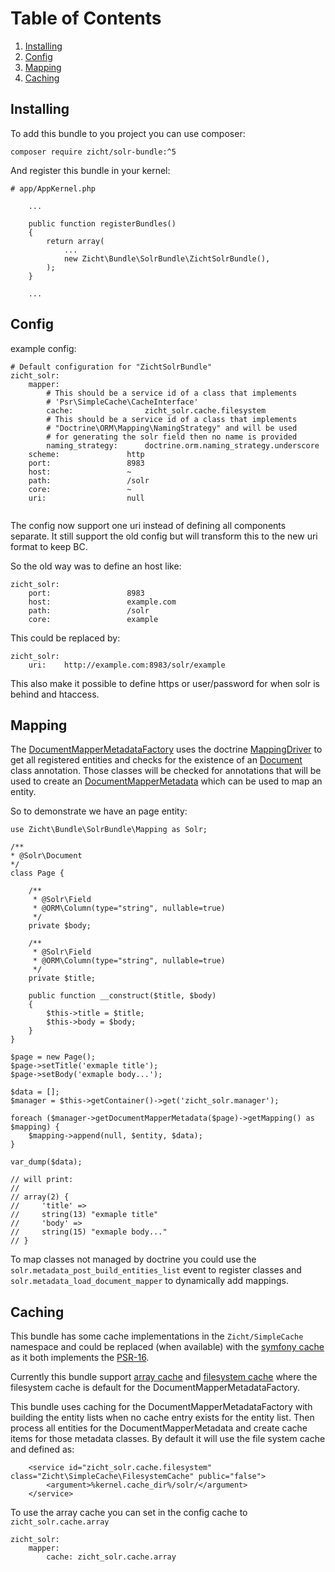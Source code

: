 # Table of Contents

1. [Installing](#installing)
2. [Config](#config)
3. [Mapping](#mapping)
4. [Caching](#caching)

## Installing

To add this bundle to you project you can use composer: 

```
composer require zicht/solr-bundle:^5
```

And register this bundle in your kernel:

```
# app/AppKernel.php

    ...
    
    public function registerBundles()
    {
        return array(
            ...            
            new Zicht\Bundle\SolrBundle\ZichtSolrBundle(),
        );
    }
    
    ...
```

## Config

example config:

```
# Default configuration for "ZichtSolrBundle"
zicht_solr:
    mapper:
        # This should be a service id of a class that implements 
        # 'Psr\SimpleCache\CacheInterface'
        cache:                zicht_solr.cache.filesystem
        # This should be a service id of a class that implements 
        # "Doctrine\ORM\Mapping\NamingStrategy" and will be used 
        # for generating the solr field then no name is provided
        naming_strategy:      doctrine.orm.naming_strategy.underscore
    scheme:               http
    port:                 8983
    host:                 ~
    path:                 /solr
    core:                 ~
    uri:                  null


```  

The config now support one uri instead of defining all components separate. It still support the old config but will transform this to the new uri format to keep BC.

So the old way was to define an host like:

```
zicht_solr:
    port:                 8983
    host:                 example.com
    path:                 /solr
    core:                 example
``` 

This could be replaced by:

```
zicht_solr:
    uri:    http://example.com:8983/solr/example
```

This also make it possible to define https or user/password for when solr is behind and htaccess.


## Mapping

The [DocumentMapperMetadataFactory](../src/Zicht/Bundle/SolrBundle/Mapping/DocumentMapperMetadataFactory.php) uses the doctrine [MappingDriver](https://www.doctrine-project.org/api/orm/latest/Doctrine/ORM/Mapping/Driver/MappingDriver.html) to get all registered entities and checks for the existence of an [Document](../src/Zicht/Bundle/SolrBundle/Mapping/DocumentMapperMetadataFactory.php) class annotation. Those classes will be checked for annotations that will be used to create an [DocumentMapperMetadata](../src/Zicht/Bundle/SolrBundle/Mapping/DocumentMapperMetadata.php) which can be used to map an entity.

So to demonstrate we have an page entity:

```
use Zicht\Bundle\SolrBundle\Mapping as Solr;

/**
* @Solr\Document
*/
class Page {

    /**
     * @Solr\Field
     * @ORM\Column(type="string", nullable=true)
     */         
    private $body;
    
    /**
     * @Solr\Field
     * @ORM\Column(type="string", nullable=true)
     */
    private $title;
    
    public function __construct($title, $body)
    {
        $this->title = $title;
        $this->body = $body;
    }
}

```


```
$page = new Page();
$page->setTitle('exmaple title');
$page->setBody('exmaple body...');

$data = []; 
$manager = $this->getContainer()->get('zicht_solr.manager');

foreach ($manager->getDocumentMapperMetadata($page)->getMapping() as $mapping) {
    $mapping->append(null, $entity, $data);
}

var_dump($data);

// will print:
// 
// array(2) {
//     'title' =>
//     string(13) "exmaple title"
//     'body' =>
//     string(15) "exmaple body..."
// }

```

To map classes not managed by doctrine you could use the `solr.metadata_post_build_entities_list` event to register classes and `solr.metadata_load_document_mapper` to dynamically add mappings.  

## Caching

This bundle has some cache implementations in the `Zicht/SimpleCache` namespace and could be replaced (when available) with the [symfony cache](https://symfony.com/doc/current/components/cache.html) as it both implements the [PSR-16](https://www.php-fig.org/psr/psr-16/).

Currently this bundle support [array cache](../src/Zicht/SimpleCache/ArrayCache.php) and [filesystem cache](../src/Zicht/SimpleCache/ArrayCache.php) where the filesystem cache is default for the DocumentMapperMetadataFactory.   

This bundle uses caching for the DocumentMapperMetadataFactory with building the entity lists when no cache entry exists for the entity list. Then process all entities for the DocumentMapperMetadata and create cache items for those metadata classes. By default it will use the file system cache and defined as:

```
    <service id="zicht_solr.cache.filesystem" class="Zicht\SimpleCache\FilesystemCache" public="false">
        <argument>%kernel.cache_dir%/solr/</argument>
    </service>
```

To use the array cache you can set in the config cache to `zicht_solr.cache.array`

```
zicht_solr:
    mapper:
        cache: zicht_solr.cache.array
            
```